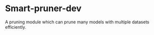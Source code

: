 # Smart-pruner-dev
A pruning module which can prune many models with multiple datasets efficiently.
